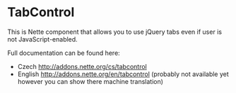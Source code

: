 TabControl
==========

This is Nette component that allows you to use jQuery tabs even if user is not JavaScript-enabled.

Full documentation can be found here:
- Czech http://addons.nette.org/cs/tabcontrol
- English http://addons.nette.org/en/tabcontrol (probably not available yet however you can show there machine translation)
